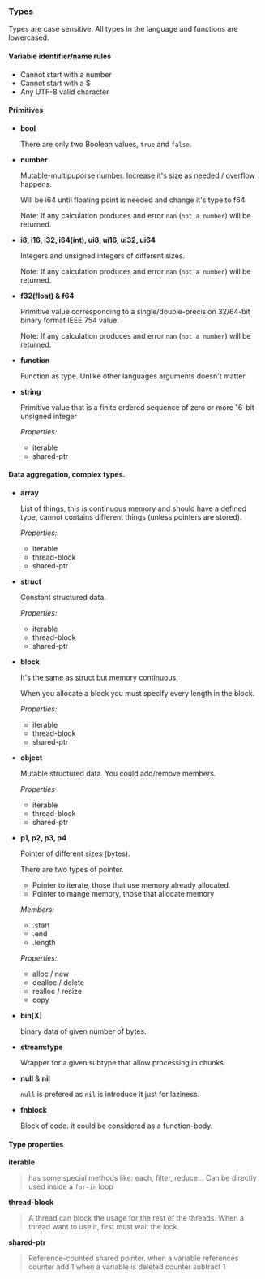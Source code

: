 ### Types

Types are case sensitive. All types in the language and functions are lowercased.

#### Variable identifier/name rules

* Cannot start with a number
* Cannot start with a $
* Any UTF-8 valid character

#### Primitives

* **bool**

  There are only two Boolean values, `true` and `false`.

* **number**

  Mutable-multipuporse number. Increase it's size as needed / overflow happens.

  Will be i64 until floating point is needed and change it's type to f64.

  Note: If any calculation produces and error `nan` (`not a number`) will be returned.

* **i8, i16, i32, i64(int), ui8, ui16, ui32, ui64**

  Integers and unsigned integers of different sizes.

  Note: If any calculation produces and error `nan` (`not a number`) will be returned.

* **f32(float) & f64**

  Primitive value corresponding to a single/double-precision 32/64-bit binary format IEEE 754 value.

  Note: If any calculation produces and error `nan` (`not a number`) will be returned.

* **function**

  Function as type. Unlike other languages arguments doesn't matter.

* **string**

  Primitive value that is a finite ordered sequence of zero or more 16-bit unsigned integer

  *Properties:*
  * iterable
  * shared-ptr

#### Data aggregation, complex types.

* **array**

  List of things, this is continuous memory and should have a defined type, cannot contains different things (unless pointers are stored).

  *Properties:*
  * iterable
  * thread-block
  * shared-ptr

* **struct**

  Constant structured data.

  *Properties:*
  * iterable
  * thread-block
  * shared-ptr

* **block**

  It's the same as struct but memory continuous.

  When you allocate a block you must specify every length in the block.

  *Properties:*
  * iterable
  * thread-block
  * shared-ptr

* **object**

  Mutable structured data. You could add/remove members.

  *Properties*
  * iterable
  * thread-block
  * shared-ptr

* **p1, p2, p3, p4**

  Pointer of different sizes (bytes).

  There are two types of pointer.

  * Pointer to iterate, those that use memory already allocated.
  * Pointer to mange memory, those that allocate memory

  *Members:*
  * .start
  * .end
  * .length

  *Properties:*
  * alloc / new
  * dealloc / delete
  * realloc / resize
  * copy

* **bin[X]**

  binary data of given number of bytes.

* **stream:type**

  Wrapper for a given subtype that allow processing in chunks.

* **null** & **nil**

  `null` is prefered as `nil` is introduce it just for laziness.

* **fnblock**

  Block of code. it could be considered as a function-body.


#### Type properties

**iterable**
> has some special methods like: each, filter, reduce...
> Can be directly used inside a `for-in` loop

**thread-block**
> A thread can block the usage for the rest of the threads.
> When a thread want to use it, first must wait the lock.

**shared-ptr**
> Reference-counted shared pointer.
> when a variable references counter add 1
> when a variable is deleted counter subtract 1